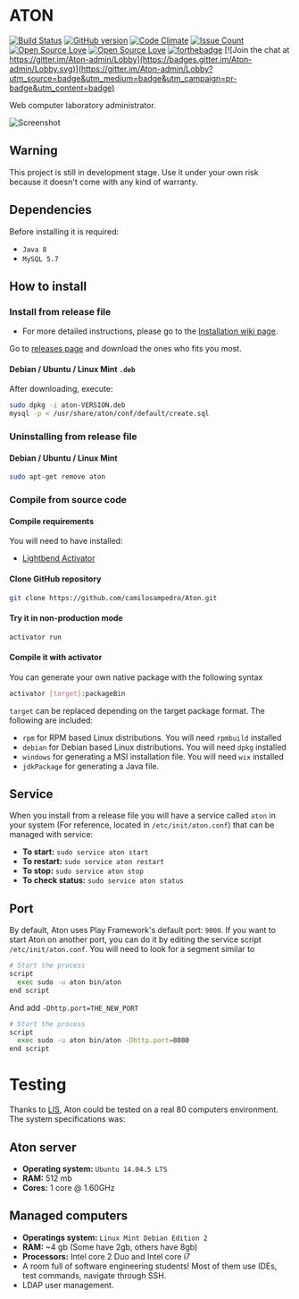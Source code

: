 # ATON

[![Build Status](https://travis-ci.org/camilosampedro/Aton.svg?branch=master)](https://travis-ci.org/camilosampedro/Aton)
[![GitHub version](https://badge.fury.io/gh/camilosampedro%2FAton.svg)](https://badge.fury.io/gh/camilosampedro%2FAton)
[![Code Climate](https://codeclimate.com/github/camilosampedro/Aton/badges/gpa.svg)](https://codeclimate.com/github/camilosampedro/Aton)
[![Issue Count](https://codeclimate.com/github/camilosampedro/Aton/badges/issue_count.svg)](https://codeclimate.com/github/camilosampedro/Aton)
[![Open Source Love](https://badges.frapsoft.com/os/v2/open-source.svg?v=102)](https://github.com/ellerbrock/open-source-badge/)
[![Open Source Love](https://badges.frapsoft.com/os/gpl/gpl.svg?v=102)](https://github.com/ellerbrock/open-source-badge/)
[![forthebadge](http://forthebadge.com/images/badges/powered-by-responsibility.svg)](http://forthebadge.com)
[![Join the chat at https://gitter.im/Aton-admin/Lobby](https://badges.gitter.im/Aton-admin/Lobby.svg)](https://gitter.im/Aton-admin/Lobby?utm_source=badge&utm_medium=badge&utm_campaign=pr-badge&utm_content=badge)

Web computer laboratory administrator.

![Screenshot](https://github.com/camilosampedro/Aton/raw/gh-pages/images/Aton_screenshot.png)

## Warning
This project is still in development stage. Use it under your own risk because it doesn't come with any kind of warranty.

## Dependencies

Before installing it is required:
 - `Java 8`
 - `MySQL 5.7`

## How to install
### Install from release file

- For more detailed instructions, please go to the [Installation wiki page](https://github.com/camilosampedro/Aton/wiki/How-to-install-Aton). 

Go to [releases page](https://github.com/camilosampedro/Aton/releases) and download the ones who fits you most.

#### Debian / Ubuntu / Linux Mint `.deb`
After downloading, execute:
```bash
sudo dpkg -i aton-VERSION.deb
mysql -p < /usr/share/aton/conf/default/create.sql
```

### Uninstalling from release file
#### Debian / Ubuntu / Linux Mint
```bash
sudo apt-get remove aton
```

### Compile from source code
#### Compile requirements
You will need to have installed:
 - [Lightbend Activator](https://www.lightbend.com/activator/download)


#### Clone GitHub repository
```bash
git clone https://github.com/camilosampedro/Aton.git
```

#### Try it in non-production mode
```bash
activator run
```

#### Compile it with activator
You can generate your own native package with the following syntax
```bash
activator [target]:packageBin
```
`target` can be replaced depending on the target package format. The following are included:
 - `rpm` for RPM based Linux distributions. You will need `rpmbuild` installed
 - `debian` for Debian based Linux distributions. You will need `dpkg` installed
 - `windows` for generating a MSI installation file. You will need `wix` installed
 - `jdkPackage` for generating a Java file.

## Service
When you install from a release file you will have a service called `aton` in your system (For reference, located in `/etc/init/aton.conf`) that can be managed with service:
 - __To start:__ `sudo service aton start`
 - __To restart:__ `sudo service aton restart`
 - __To stop:__ `sudo service aton stop`
 - __To check status:__ `sudo service aton status`

## Port
By default, Aton uses Play Framework's default port: `9000`. If you want to start Aton on another port, you can do it by editing the service script `/etc/init/aton.conf`. You will need to look for a segment similar to

```bash
# Start the process
script
  exec sudo -u aton bin/aton
end script
```

And add `-Dhttp.port=THE_NEW_PORT`

```bash
# Start the process
script
  exec sudo -u aton bin/aton -Dhttp.port=8080
end script
```

# Testing
Thanks to [LIS](lis.udea.edu.co), Aton could be tested on a real 80 computers environment. The system specifications was:
## Aton server
 - __Operating system:__ `Ubuntu 14.04.5 LTS`
 - __RAM:__ 512 mb
 - __Cores:__ 1 core @ 1.60GHz
 
## Managed computers
 - __Operatings system:__ `Linux Mint Debian Edition 2`
 - __RAM:__ ~4 gb (Some have 2gb, others have 8gb)
 - __Processors:__ Intel core 2 Duo and Intel core i7
 - A room full of software engineering students! Most of them use IDEs, test commands, navigate through SSH.
 - LDAP user management.
 
